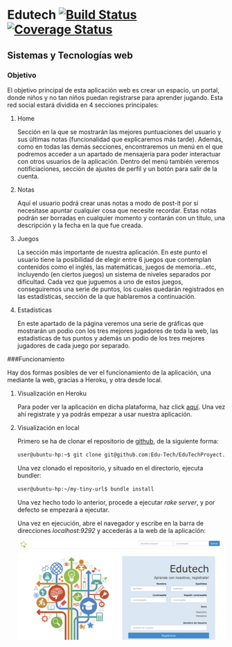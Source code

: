 Edutech [![Build Status](https://travis-ci.org/Edu-Tech/EduTechProyect.svg?branch=master)](https://travis-ci.org/Edu-Tech/EduTechProyect) [![Coverage Status](https://coveralls.io/repos/alu0100611298/EduTechProyect/badge.png?branch=master)](https://coveralls.io/r/alu0100611298/EduTechProyect?branch=master)
=========
Sistemas y Tecnologías web
---------------------------

### Objetivo

El objetivo principal de esta aplicación web es crear un espacio, un portal, donde niños y no tan niños puedan registrarse para aprender jugando.
Esta red social estará dividida en 4 secciones principales:

1. Home

	Sección en la que se mostrarán las mejores puntuaciones del usuario y sus últimas notas (funcionalidad que explicaremos más tarde). Además, como en todas las demás secciones, encontraremos un menú en el que podremos acceder a un apartado de mensajeria para poder interactuar con otros usuarios de la aplicación. Dentro del menú también veremos notificiaciones, sección de ajustes de perfil y un botón para salir de la cuenta.

2. Notas

	Aquí el usuario podrá crear unas notas a modo de post-it por si necesitase apuntar cualquier cosa que necesite recordar. Estas notas podrán ser borradas en cualquier momento y contarán con un título, una descripción y la fecha en la que fue creada.

3. Juegos

	La sección más importante de nuestra aplicación. En este punto el usuario tiene la posibilidad de elegir entre 6 juegos que contemplan contenidos como el inglés, las matemáticas, juegos de memoria...etc, incluyendo (en ciertos juegos) un sistema de niveles separados por dificultad. Cada vez que juguemos a uno de estos juegos, conseguiremos una serie de puntos, los cuales quedarán registrados en las estadísticas, sección de la que hablaremos a continuación.

4. Estadísticas

	En este apartado de la página veremos una serie de gráficas que mostrarán un podio con los tres mejores jugadores de toda la web, las estadisticas de tus puntos y además un podio de los tres mejores jugadores de cada juego por separado.


###Funcionamiento

Hay dos formas posibles de ver el funcionamiento de la aplicación, una mediante la web, gracias a Heroku, y otra desde local.

1. Visualización en Heroku
    
    Para poder ver la aplicación en dicha plataforma, haz click [aquí].
    Una vez ahí registrate y ya podrás empezar a usar nuestra aplicación.

2. Visualización en local

    Primero se ha de clonar el repositorio de [github], de la siguiente forma: 
    
    ```sh
    user@ubuntu-hp:~$ git clone git@github.com:Edu-Tech/EduTechProyect.git
    ```
    Una vez clonado el repositorio, y situado en el directorio, ejecuta bundler:
    
    ```sh
    user@ubuntu-hp:~/my-tiny-url$ bundle install
    ```
    
    Una vez hecho todo lo anterior, procede a ejecutar *rake server*, y por defecto se empezará a ejecutar.
    
    Una vez en ejecución, abre el navegador y escribe en la barra de direcciones *localhost:9292* y accederás a la web de la aplicación:
    
    ![ejemplo navegador](https://raw.githubusercontent.com/Edu-Tech/EduTechProyect/master/public/img/ejemplo.jpg)
    
    
[aquí]:http://my-edutech.herokuapp.com
[github]:https://github.com/Edu-Tech/EduTechProyect


